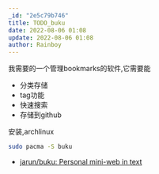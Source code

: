 ```yaml
---
_id: "2e5c79b746"
title: TODO_buku
date: 2022-08-06 01:08
update: 2022-08-06 01:08
author: Rainboy
---
```


我需要的一个管理bookmarks的软件,它需要能

- 分类存储
- tag功能
- 快速搜索
- 存储到github

安装,archlinux

```bash
sudo pacma -S buku
```

- [jarun/buku: Personal mini-web in text](https://github.com/jarun/buku#features)
